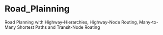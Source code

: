 Road_Plainning
==============

Road Planning  with Highway-Hierarchies, Highway-Node Routing, Many-to-Many Shortest Paths and Transit-Node Roating
